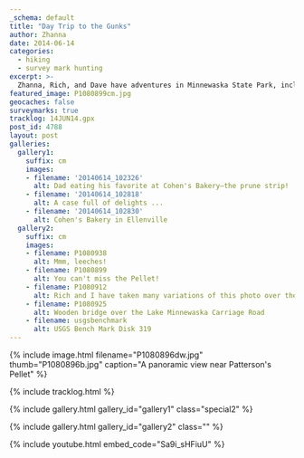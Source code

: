 ```yaml
---
_schema: default
title: "Day Trip to the Gunks"
author: Zhanna
date: 2014-06-14
categories:
  - hiking
  - survey mark hunting
excerpt: >-
  Zhanna, Rich, and Dave have adventures in Minnewaska State Park, including a porcupine sighting.
featured_image: P1080899cm.jpg
geocaches: false
surveymarks: true
tracklog: 14JUN14.gpx
post_id: 4788
layout: post
galleries:
  gallery1:
    suffix: cm
    images:
    - filename: '20140614_102326'
      alt: Dad eating his favorite at Cohen's Bakery—the prune strip!
    - filename: '20140614_102818'
      alt: A case full of delights ...
    - filename: '20140614_102830'
      alt: Cohen's Bakery in Ellenville
  gallery2:
    suffix: cm
    images:
    - filename: P1080938
      alt: Mmm, leeches!
    - filename: P1080899
      alt: You can't miss the Pellet!
    - filename: P1080912
      alt: Rich and I have taken many variations of this photo over the years!
    - filename: P1080925
      alt: Wooden bridge over the Lake Minnewaska Carriage Road    
    - filename: usgsbenchmark
      alt: USGS Bench Mark Disk 319        
---
```


{% include image.html filename="P1080896dw.jpg" thumb="P1080896b.jpg" caption="A panoramic view near Patterson's Pellet" %}

{% include tracklog.html %}

{% include gallery.html gallery_id="gallery1" class="special2" %}

{% include gallery.html gallery_id="gallery2" class="" %}

{% include youtube.html embed_code="Sa9i_sHFiuU" %}


